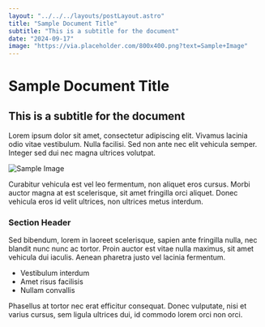 ```yaml
---
layout: "../../../layouts/postLayout.astro"
title: "Sample Document Title"
subtitle: "This is a subtitle for the document"
date: "2024-09-17"
image: "https://via.placeholder.com/800x400.png?text=Sample+Image"
---
```


# Sample Document Title

## This is a subtitle for the document

Lorem ipsum dolor sit amet, consectetur adipiscing elit. Vivamus lacinia odio vitae vestibulum. Nulla facilisi. Sed non ante nec elit vehicula semper. Integer sed dui nec magna ultrices volutpat. 

![Sample Image](https://via.placeholder.com/800x400.png?text=Sample+Image)

Curabitur vehicula est vel leo fermentum, non aliquet eros cursus. Morbi auctor magna at est scelerisque, sit amet fringilla orci aliquet. Donec vehicula eros id velit ultrices, non ultrices metus interdum.

### Section Header

Sed bibendum, lorem in laoreet scelerisque, sapien ante fringilla nulla, nec blandit nunc nunc ac tortor. Proin auctor est vitae nulla maximus, sit amet vehicula dui iaculis. Aenean pharetra justo vel lacinia fermentum.

- Vestibulum interdum
- Amet risus facilisis
- Nullam convallis

Phasellus at tortor nec erat efficitur consequat. Donec vulputate, nisi et varius cursus, sem ligula ultrices dui, id commodo lorem orci non orci.
